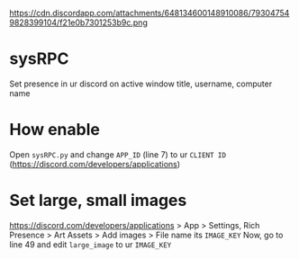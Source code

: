 https://cdn.discordapp.com/attachments/648134600148910086/793047549828399104/f21e0b7301253b9c.png

# sysRPC
Set presence in ur discord on active window title, username, computer name

# How enable
Open `sysRPC.py` and change `APP_ID` (line 7) to ur `CLIENT ID` (https://discord.com/developers/applications)

# Set large, small images
https://discord.com/developers/applications > App > Settings, Rich Presence > Art Assets > Add images > File name its `IMAGE_KEY`
Now, go to line 49 and edit `large_image` to ur `IMAGE_KEY`
